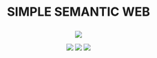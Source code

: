 # <p align="center">SIMPLE SEMANTIC WEB</p>

<p align="center">
    <img src="https://i.ibb.co.com/dt8tvZB/Screenshot-2024-09-15-025046.png" max-width="640px" max-height="360px"/>
  </a>
</p>

<p align="center">
    <img src="https://img.shields.io/badge/HTML5-E34F26?style=for-the-badge&logo=html5&logoColor=white">
    <img src="https://img.shields.io/badge/CSS3-1572B6?style=for-the-badge&logo=css3&logoColor=white">
    <img src="https://img.shields.io/badge/JavaScript-323330?style=for-the-badge&logo=javascript&logoColor=F7DF1E">
</p>

